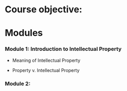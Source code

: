 # Course objective:

# Modules

### Module 1: Introduction to Intellectual Property

- Meaning of Intellectual Property

- Property v. Intellectual Property


### Module 2: 
